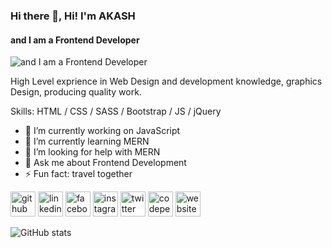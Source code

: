 ### Hi there 👋, Hi!   I'm AKASH
#### and I am a Frontend Developer
![and I am a Frontend Developer](https://media-exp1.licdn.com/dms/image/C5616AQFSsZ7I1XquWw/profile-displaybackgroundimage-shrink_350_1400/0/1620326350579?e=1635379200&v=beta&t=QRLIYnhFC0XqRYmLqjaF9dJzTEs2lEhjMh8yuiOJ2s8)

High Level exprience in Web Design and development knowledge, graphics Design, producing quality work.

Skills: HTML / CSS / SASS / Bootstrap / JS / jQuery

- 🔭 I’m currently working on JavaScript 
- 🌱 I’m currently learning MERN 
- 🤔 I’m looking for help with MERN 
- 💬 Ask me about Frontend Development 
- ⚡ Fun fact: travel together 


[<img src='https://cdn.jsdelivr.net/npm/simple-icons@3.0.1/icons/github.svg' alt='github' height='40'>](https://github.com/https://github.com/kamrujs)  [<img src='https://cdn.jsdelivr.net/npm/simple-icons@3.0.1/icons/linkedin.svg' alt='linkedin' height='40'>](https://www.linkedin.com/in/https://www.linkedin.com/in/kamrujs//)  [<img src='https://cdn.jsdelivr.net/npm/simple-icons@3.0.1/icons/facebook.svg' alt='facebook' height='40'>](https://www.facebook.com/https://www.facebook.com/kamrujs)  [<img src='https://cdn.jsdelivr.net/npm/simple-icons@3.0.1/icons/instagram.svg' alt='instagram' height='40'>](https://www.instagram.com/https://www.instagram.com/kamruj.akash//)  [<img src='https://cdn.jsdelivr.net/npm/simple-icons@3.0.1/icons/twitter.svg' alt='twitter' height='40'>](https://twitter.com/https://www.Twitter.com/kamrujs)  [<img src='https://cdn.jsdelivr.net/npm/simple-icons@3.0.1/icons/codepen.svg' alt='codepen' height='40'>](https://codepen.io/https://codepen.io/kamrujs)  [<img src='https://cdn.jsdelivr.net/npm/simple-icons@3.0.1/icons/icloud.svg' alt='website' height='40'>](https://kamruj.netlify.app/)  

![GitHub stats](https://github-readme-stats.vercel.app/api?username=https://github.com/kamrujs&show_icons=true)  

